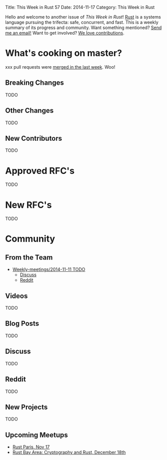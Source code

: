 Title: This Week in Rust 57
Date: 2014-11-17
Category: This Week in Rust

Hello and welcome to another issue of *This Week in Rust*!
[Rust](http://rust-lang.org) is a systems language pursuing the trifecta:
safe, concurrent, and fast. This is a weekly summary of its progress and
community. Want something mentioned? [Send me an
email!](mailto:corey@octayn.net?subject=This%20Week%20in%20Rust%20Suggestion)
Want to get involved? [We love
contributions](https://github.com/mozilla/rust/wiki/Note-guide-for-new-contributors).

# What's cooking on master?

xxx pull requests were [merged in the last week][1]. Woo!

[1]: https://github.com/rust-lang/rust/pulls?q=is%3Apr+is%3Amerged+updated%3A2014-11-10..2014-11-17

## Breaking Changes
TODO



## Other Changes
TODO



## New Contributors
TODO



# Approved RFC's
TODO



# New RFC's
TODO



# Community

## From the Team

* [Weekly-meetings/2014-11-11 TODO](https://github.com/rust-lang/meeting-minutes/blob/master/weekly-meetings/2014-11-11.md)
    * [Discuss]()
    * [Reddit]()



## Videos
TODO




## Blog Posts
TODO




## Discuss
TODO




## Reddit
TODO



## New Projects
TODO




## Upcoming Meetups

* [Rust Paris, Nov 17](http://www.meetup.com/Rust-Paris/events/185461312/)
* [Rust Bay Area: Cryptography and Rust, December 18th](http://www.meetup.com/Rust-Bay-Area/events/210632582/)
